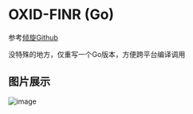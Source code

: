 # OXID-FINR (Go)

参考[倾旋Github](https://github.com/Rvn0xsy/OXID-Find)

没特殊的地方，仅重写一个Go版本，方便跨平台编译调用

## 图片展示

![image](https://github.com/chriskali/OXID-Find/blob/master/img.png)
